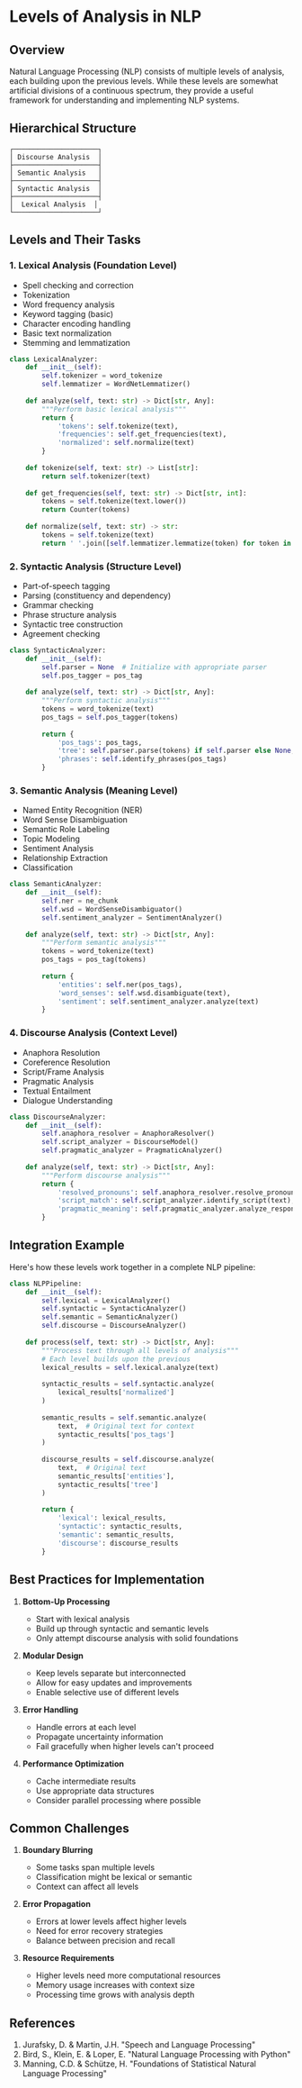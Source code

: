 # Levels of Analysis in NLP

## Overview
Natural Language Processing (NLP) consists of multiple levels of analysis, each building upon the previous levels. While these levels are somewhat artificial divisions of a continuous spectrum, they provide a useful framework for understanding and implementing NLP systems.

## Hierarchical Structure

```
┌─────────────────────┐
│ Discourse Analysis  │
├─────────────────────┤
│ Semantic Analysis   │
├─────────────────────┤
│ Syntactic Analysis  │
├─────────────────────┤
│  Lexical Analysis  │
└─────────────────────┘
```

## Levels and Their Tasks

### 1. Lexical Analysis (Foundation Level)
- Spell checking and correction
- Tokenization
- Word frequency analysis
- Keyword tagging (basic)
- Character encoding handling
- Basic text normalization
- Stemming and lemmatization

```python
class LexicalAnalyzer:
    def __init__(self):
        self.tokenizer = word_tokenize
        self.lemmatizer = WordNetLemmatizer()
    
    def analyze(self, text: str) -> Dict[str, Any]:
        """Perform basic lexical analysis"""
        return {
            'tokens': self.tokenize(text),
            'frequencies': self.get_frequencies(text),
            'normalized': self.normalize(text)
        }
    
    def tokenize(self, text: str) -> List[str]:
        return self.tokenizer(text)
    
    def get_frequencies(self, text: str) -> Dict[str, int]:
        tokens = self.tokenize(text.lower())
        return Counter(tokens)
    
    def normalize(self, text: str) -> str:
        tokens = self.tokenize(text)
        return ' '.join([self.lemmatizer.lemmatize(token) for token in tokens])
```

### 2. Syntactic Analysis (Structure Level)
- Part-of-speech tagging
- Parsing (constituency and dependency)
- Grammar checking
- Phrase structure analysis
- Syntactic tree construction
- Agreement checking

```python
class SyntacticAnalyzer:
    def __init__(self):
        self.parser = None  # Initialize with appropriate parser
        self.pos_tagger = pos_tag
    
    def analyze(self, text: str) -> Dict[str, Any]:
        """Perform syntactic analysis"""
        tokens = word_tokenize(text)
        pos_tags = self.pos_tagger(tokens)
        
        return {
            'pos_tags': pos_tags,
            'tree': self.parser.parse(tokens) if self.parser else None,
            'phrases': self.identify_phrases(pos_tags)
        }
```

### 3. Semantic Analysis (Meaning Level)
- Named Entity Recognition (NER)
- Word Sense Disambiguation
- Semantic Role Labeling
- Topic Modeling
- Sentiment Analysis
- Relationship Extraction
- Classification

```python
class SemanticAnalyzer:
    def __init__(self):
        self.ner = ne_chunk
        self.wsd = WordSenseDisambiguator()
        self.sentiment_analyzer = SentimentAnalyzer()
    
    def analyze(self, text: str) -> Dict[str, Any]:
        """Perform semantic analysis"""
        tokens = word_tokenize(text)
        pos_tags = pos_tag(tokens)
        
        return {
            'entities': self.ner(pos_tags),
            'word_senses': self.wsd.disambiguate(text),
            'sentiment': self.sentiment_analyzer.analyze(text)
        }
```

### 4. Discourse Analysis (Context Level)
- Anaphora Resolution
- Coreference Resolution
- Script/Frame Analysis
- Pragmatic Analysis
- Textual Entailment
- Dialogue Understanding

```python
class DiscourseAnalyzer:
    def __init__(self):
        self.anaphora_resolver = AnaphoraResolver()
        self.script_analyzer = DiscourseModel()
        self.pragmatic_analyzer = PragmaticAnalyzer()
    
    def analyze(self, text: str) -> Dict[str, Any]:
        """Perform discourse analysis"""
        return {
            'resolved_pronouns': self.anaphora_resolver.resolve_pronouns(text),
            'script_match': self.script_analyzer.identify_script(text),
            'pragmatic_meaning': self.pragmatic_analyzer.analyze_response("", text)
        }
```

## Integration Example

Here's how these levels work together in a complete NLP pipeline:

```python
class NLPPipeline:
    def __init__(self):
        self.lexical = LexicalAnalyzer()
        self.syntactic = SyntacticAnalyzer()
        self.semantic = SemanticAnalyzer()
        self.discourse = DiscourseAnalyzer()
    
    def process(self, text: str) -> Dict[str, Any]:
        """Process text through all levels of analysis"""
        # Each level builds upon the previous
        lexical_results = self.lexical.analyze(text)
        
        syntactic_results = self.syntactic.analyze(
            lexical_results['normalized']
        )
        
        semantic_results = self.semantic.analyze(
            text,  # Original text for context
            syntactic_results['pos_tags']
        )
        
        discourse_results = self.discourse.analyze(
            text,  # Original text
            semantic_results['entities'],
            syntactic_results['tree']
        )
        
        return {
            'lexical': lexical_results,
            'syntactic': syntactic_results,
            'semantic': semantic_results,
            'discourse': discourse_results
        }
```

## Best Practices for Implementation

1. **Bottom-Up Processing**
   - Start with lexical analysis
   - Build up through syntactic and semantic levels
   - Only attempt discourse analysis with solid foundations

2. **Modular Design**
   - Keep levels separate but interconnected
   - Allow for easy updates and improvements
   - Enable selective use of different levels

3. **Error Handling**
   - Handle errors at each level
   - Propagate uncertainty information
   - Fail gracefully when higher levels can't proceed

4. **Performance Optimization**
   - Cache intermediate results
   - Use appropriate data structures
   - Consider parallel processing where possible

## Common Challenges

1. **Boundary Blurring**
   - Some tasks span multiple levels
   - Classification might be lexical or semantic
   - Context can affect all levels

2. **Error Propagation**
   - Errors at lower levels affect higher levels
   - Need for error recovery strategies
   - Balance between precision and recall

3. **Resource Requirements**
   - Higher levels need more computational resources
   - Memory usage increases with context size
   - Processing time grows with analysis depth

## References
1. Jurafsky, D. & Martin, J.H. "Speech and Language Processing"
2. Bird, S., Klein, E. & Loper, E. "Natural Language Processing with Python"
3. Manning, C.D. & Schütze, H. "Foundations of Statistical Natural Language Processing" 